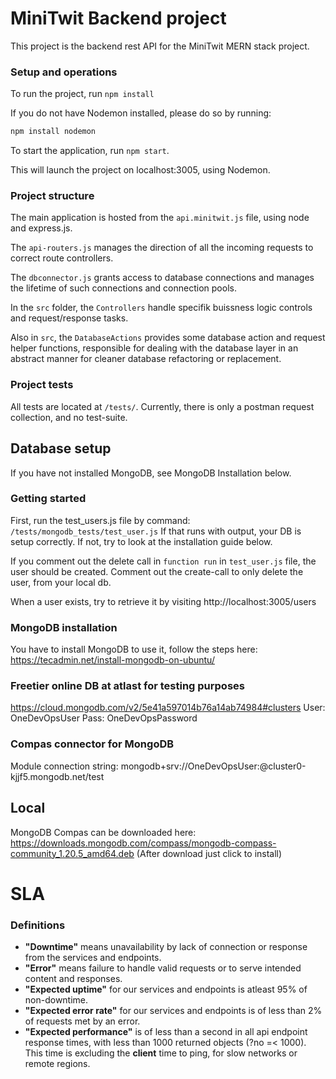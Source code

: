 # MiniTwit Backend project
This project is the backend rest API for the MiniTwit MERN stack project.

### Setup and operations

To run the project, run `npm install`

If you do not have Nodemon installed, please do so by running:
```bash
npm install nodemon
```

To start the application, run ```npm start```.

This will launch the project on localhost:3005, using Nodemon.

### Project structure
The main application is hosted from the `api.minitwit.js` file, using node and express.js.

The `api-routers.js` manages the direction of all the incoming requests to correct route controllers.

The `dbconnector.js` grants access to database connections and manages the lifetime of such connections and connection pools.

In the `src` folder, the `Controllers` handle specifik buissness logic controls and request/response tasks.

Also in `src`, the `DatabaseActions` provides some database action and request helper functions, 
responsible for dealing with the database layer in an abstract manner for cleaner database refactoring or replacement.

### Project tests
All tests are located at `/tests/`. Currently, there is only a postman request collection, and no test-suite.

## Database setup

If you have not installed MongoDB, see MongoDB Installation below.

### Getting started
First, run the test_users.js file by command: ```/tests/mongodb_tests/test_user.js```
If that runs with output, your DB is setup correctly. If not, try to look at the installation guide below.

If you comment out the delete call in ```function run``` in ```test_user.js``` file, the user should be created.
Comment out the create-call to only delete the user, from your local db.

When a user exists, try to retrieve it by visiting http://localhost:3005/users

### MongoDB installation
You have to install MongoDB to use it, follow the steps here:
https://tecadmin.net/install-mongodb-on-ubuntu/

### Freetier online DB at atlast for testing purposes
https://cloud.mongodb.com/v2/5e41a597014b76a14ab74984#clusters
User: OneDevOpsUser
Pass: OneDevOpsPassword

### Compas connector for MongoDB
Module connection string:
mongodb+srv://OneDevOpsUser:<password>@cluster0-kjjf5.mongodb.net/test

## Local
MongoDB Compas can be downloaded here:
https://downloads.mongodb.com/compass/mongodb-compass-community_1.20.5_amd64.deb
(After download just click to install)

# SLA
### Definitions
- **"Downtime"** means unavailability by lack of connection or response from the services and endpoints.
- **"Error"** means failure to handle valid requests or to serve intended content and responses.
- **"Expected uptime"** for our services and endpoints is atleast 95% of non-downtime.
- **"Expected error rate"** for our services and endpoints is of less than 2% of requests met by an error.
- **"Expected performance"** is of less than a second in all api endpoint response times, with less
 than 1000 returned objects (?no =< 1000). This time is excluding the **client** time to ping, for slow networks or remote regions.